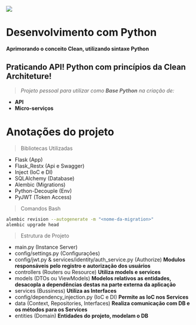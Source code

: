 ![](https://www.python.org/static/img/python-logo.png)
# Desenvolvimento com Python

**Aprimorando o conceito Clean, utilizando sintaxe Python**

## Praticando API! Python com princípios da Clean Architeture!

> *Projeto pessoal para utilizar como **Base Python** na criação de:*

- **API**
- **Micro-serviços**

# Anotações do projeto

> Bibliotecas Utilizadas
- Flask (App)
- Flask_Restx (Api e Swagger)
- Inject (IoC e DI)
- SQLAlchemy (Database)
- Alembic (Migrations)
- Python-Decouple (Env)
- PyJWT (Token Access)

> Comandos Bash
```bash
alembic revision --autogenerate -m "<nome-da-migration>"
alembic upgrade head
```
> Estrutura de Projeto
- main.py (Instance Server)
- config/settings.py (Configurações)
- config/jwt.py & services/identity/auth_service.py (Authorize) **Modulos responsáveis pelo registro e autorização dos usuários**
- controllers (Routers ou Resource) **Utiliza models e services**
- models (DTOs ou ViewModels) **Modelos relativos as entidades, desacopla a dependências destas na parte externa da aplicação**
- services (Bussiness) **Utiliza as Interfaces**
- config/dependency_injection.py (IoC e DI) **Permite as IoC nos Services**
- data (Context, Repositories, Interfaces) **Realiza comunicação com DB e os métodos para os Services**
- entities (Domain) **Entidades do projeto, modelam o DB**


